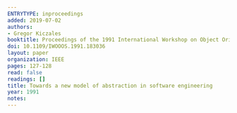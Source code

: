 ```yaml
---
ENTRYTYPE: inproceedings
added: 2019-07-02
authors:
- Gregor Kiczales
booktitle: Proceedings of the 1991 International Workshop on Object Orientation in Operating Systems
doi: 10.1109/IWOOOS.1991.183036
layout: paper
organization: IEEE
pages: 127-128
read: false
readings: []
title: Towards a new model of abstraction in software engineering
year: 1991
notes:
---
```

